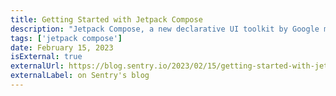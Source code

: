 ```yaml
---
title: Getting Started with Jetpack Compose
description: "Jetpack Compose, a new declarative UI toolkit by Google made for building native Android apps, is rapidly gaining traction. In this article I'll show you how to get started with Jetpack Compose."
tags: ['jetpack compose']
date: February 15, 2023
isExternal: true
externalUrl: https://blog.sentry.io/2023/02/15/getting-started-with-jetpack-compose
externalLabel: on Sentry's blog
---
```

